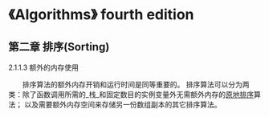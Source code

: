 # 《Algorithms》 fourth edition

## 第二章 排序(Sorting)  
2.1.1.3 额外的内存使用
<p>
　　排序算法的额外内存开销和运行时间是同等重要的。
排序算法可以分为两类：除了函数调用所需的_栈_和固定数目的实例变量外无需额外内存的<u>原地排序</u>算法；
以及需要额外内存空间来存储另一份数组副本的其它排序算法。
</p>